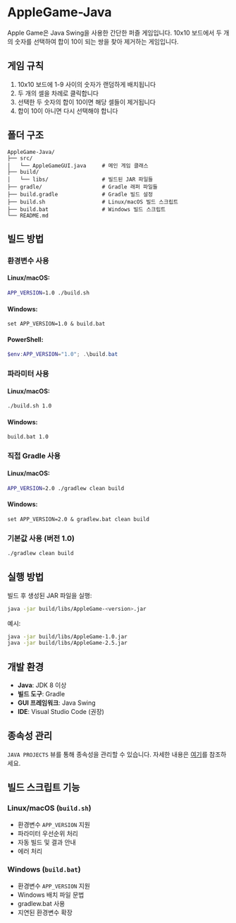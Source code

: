 # AppleGame-Java

Apple Game은 Java Swing을 사용한 간단한 퍼즐 게임입니다. 10x10 보드에서 두 개의 숫자를 선택하여 합이 10이 되는 쌍을 찾아 제거하는 게임입니다.

## 게임 규칙

1. 10x10 보드에 1-9 사이의 숫자가 랜덤하게 배치됩니다
2. 두 개의 셀을 차례로 클릭합니다
3. 선택한 두 숫자의 합이 10이면 해당 셀들이 제거됩니다
4. 합이 10이 아니면 다시 선택해야 합니다

## 폴더 구조

```
AppleGame-Java/
├── src/
│   └── AppleGameGUI.java     # 메인 게임 클래스
├── build/
│   └── libs/                 # 빌드된 JAR 파일들
├── gradle/                   # Gradle 래퍼 파일들
├── build.gradle              # Gradle 빌드 설정
├── build.sh                  # Linux/macOS 빌드 스크립트
├── build.bat                 # Windows 빌드 스크립트
└── README.md
```

## 빌드 방법

### 환경변수 사용

#### Linux/macOS:
```bash
APP_VERSION=1.0 ./build.sh
```

#### Windows:
```batch
set APP_VERSION=1.0 & build.bat
```

#### PowerShell:
```powershell
$env:APP_VERSION="1.0"; .\build.bat
```

### 파라미터 사용

#### Linux/macOS:
```bash
./build.sh 1.0
```

#### Windows:
```batch
build.bat 1.0
```

### 직접 Gradle 사용

#### Linux/macOS:
```bash
APP_VERSION=2.0 ./gradlew clean build
```

#### Windows:
```batch
set APP_VERSION=2.0 & gradlew.bat clean build
```

### 기본값 사용 (버전 1.0)
```bash
./gradlew clean build
```

## 실행 방법

빌드 후 생성된 JAR 파일을 실행:

```bash
java -jar build/libs/AppleGame-<version>.jar
```

예시:
```bash
java -jar build/libs/AppleGame-1.0.jar
java -jar build/libs/AppleGame-2.5.jar
```

## 개발 환경

- **Java**: JDK 8 이상
- **빌드 도구**: Gradle
- **GUI 프레임워크**: Java Swing
- **IDE**: Visual Studio Code (권장)

## 종속성 관리

`JAVA PROJECTS` 뷰를 통해 종속성을 관리할 수 있습니다. 자세한 내용은 [여기](https://github.com/microsoft/vscode-java-dependency#manage-dependencies)를 참조하세요.

## 빌드 스크립트 기능

### Linux/macOS (`build.sh`)
- 환경변수 `APP_VERSION` 지원
- 파라미터 우선순위 처리
- 자동 빌드 및 결과 안내
- 에러 처리

### Windows (`build.bat`)
- 환경변수 `APP_VERSION` 지원
- Windows 배치 파일 문법
- gradlew.bat 사용
- 지연된 환경변수 확장

